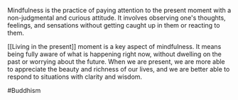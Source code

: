Mindfulness is the practice of paying attention to the present moment with a non-judgmental and curious attitude. It involves observing one's thoughts, feelings, and sensations without getting caught up in them or reacting to them.

[[Living in the present]] moment is a key aspect of mindfulness. It means being fully aware of what is happening right now, without dwelling on the past or worrying about the future. When we are present, we are more able to appreciate the beauty and richness of our lives, and we are better able to respond to situations with clarity and wisdom.

#Buddhism 